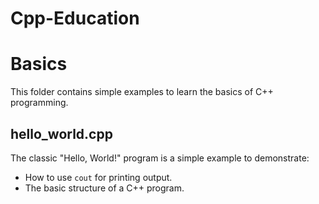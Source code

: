 # Cpp-Education
# Basics
This folder contains simple examples to learn the basics of C++ programming.

## hello_world.cpp
The classic "Hello, World!" program is a simple example to demonstrate:
- How to use `cout` for printing output.
- The basic structure of a C++ program.